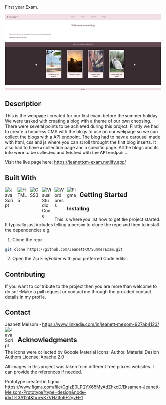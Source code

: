 First year Exam.

![image](/Screenshot%202023-06-11%20at%2019-34-44%205%20minutes%20Home.png)

## Description

This is the webpage i created for our first exam before the summer holiday. We were tasked with creating a blog with a theme of our own choosing. There were several points to be achieved during this project. Firstly we had to create a headless CMS with the blogs to use on our webpage so we can collect the blogs with a API endpoint. The blog had to have a carousel made with html, css and js where you can scroll throught the first blog inserts. It also had to have a collection page and a specific page. All the blogs and its info were to be collected and fetched with the API endpoint. 

Visit the live page here: https://jeanettkm-exam.netlify.app/

## Built With
<img align="left" alt="JavaScript" width="30px" style="padding-right:10px;" src="https://cdn.jsdelivr.net/gh/devicons/devicon/icons/javascript/javascript-original.svg"/>

<img align="left" alt="HTML5" width="30px" style="padding-right:10px;" src="https://cdn.jsdelivr.net/gh/devicons/devicon/icons/html5/html5-plain-wordmark.svg"/>
          
<img align="left" alt="CSS3" width="30px" style="padding-right:10px;" src="https://cdn.jsdelivr.net/gh/devicons/devicon/icons/css3/css3-plain-wordmark.svg"/>

<img align="left" alt="Visual Studio Code" width="30px" style="padding-right:10px;" src="https://cdn.jsdelivr.net/gh/devicons/devicon/icons/vscode/vscode-original-wordmark.svg"/>

<img align="left" alt="Wordpress" width="30px" style="padding-right:10px;" src="https://cdn.jsdelivr.net/gh/devicons/devicon/icons/wordpress/wordpress-original.svg"/>

<img align="left" alt="Figma" width="30px" style="padding-right:10px;" src="https://cdn.jsdelivr.net/gh/devicons/devicon/icons/figma/figma-original.svg"/>


## Getting Started

### Installing

This is where you list how to get the project started. It typically just includes telling a person to clone the repo and then to install the dependencies e.g.

1. Clone the repo:

```bash
git clone https://github.com/JeanettKM/SummerExam.git
```

2. Open the Zip File/Folder with your preferred Code editor.

## Contributing

If you want to contribute to the project then you are more than welcome to do so! 
-Make a pull request or contact me through the provided contact details in my profile. 

## Contact


Jeanett Melsom - https://www.linkedin.com/in/jeanett-melsom-927ab4123/ 
            <img align="left" alt="JavaScript" width="30px" style="padding-right:10px;" src="https://cdn.jsdelivr.net/gh/devicons/devicon/icons/linkedin/linkedin-original.svg" />


## Acknowledgments

The icons were collected by Google Material Icons:
Author:
Material Design Authors
License:
Apache 2.0

All images in this project was taken from different free pitures websites.
I can provide the references if needed.

Prototype created in figma: https://www.figma.com/file/GgIzE0LPQYX65MyAdZhkcD/Eksamen-Jeanett-Melsom-Prototype?type=design&node-id=1%3A124&t=nwK7VHZlto9F2yyH-1

